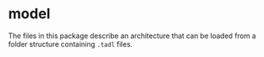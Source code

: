 # model

The files in this package describe an architecture that can be loaded from a folder structure containing `.tadl` files.

